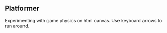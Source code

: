 Platformer
-----

Experimenting with game physics on html canvas. Use keyboard arrows to run around.
